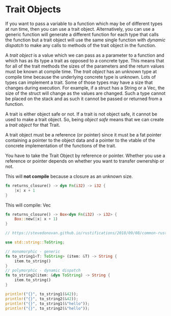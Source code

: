 # Trait Objects

If you want to pass a variable to a function which may be of different types at run time, then you can use a trait object.
Alternatively, you can use a generic function will generate a different function for each type that calls the function but a trait object will use the same single function with *dynamic dispatch* to make any calls to methods of the trait object in the function.

A *trait object* is a value which we can pass as a parameter to a function and which has as its type a trait as opposed to a concrete type. This means that for all of the trait methods the sizes of the parameters and the return values must be known at compile time. The *trait object* has an unknown type at compile time because the underlying concrete type is unknown. Lots of types can implement a trait. Some of those types may have a size that changes during execution. For example, if a struct has a String or a Vec, the size of the struct will change as the values are changed. Such a type cannot be placed on the stack and as such it cannot be passed or returned from a function.

A trait is either object safe or not. If a trait is not object safe, it cannot be used to make a trait object. So, being *object safe* means that we can create a *trait object* for that Trait.

A trait object must be a reference (or pointer) since it must be a fat pointer containing a pointer to the object data and a pointer to the vtable of the concrete implementation of the functions of the trait.

You have to take the Trait Object by reference or pointer. Whether you use a reference or pointer depends on whether you want to transfer ownership or not.

This will __not compile__ because a closure as an unknown size.
```rust
fn returns_closure() -> dyn Fn(i32) -> i32 {
    |x| x + 1
}
```

This will compile: Vec
```rust
fn returns_closure() -> Box<dyn Fn(i32) -> i32> {
    Box::new(|x| x + 1)
}
```


```rust
// https://stevedonovan.github.io/rustifications/2018/09/08/common-rust-traits.html

use std::string::ToString;

// monomorphic - generic
fn to_string1<T: ToString> (item: &T) -> String {
    item.to_string()
}
// polymorphic - dynamic dispatch
fn to_string2(item: &dyn ToString) -> String {
    item.to_string()
}

println!("{}", to_string1(&42));
println!("{}", to_string2(&42));
println!("{}", to_string1(&"hello"));
println!("{}", to_string2(&"hello"));

```

